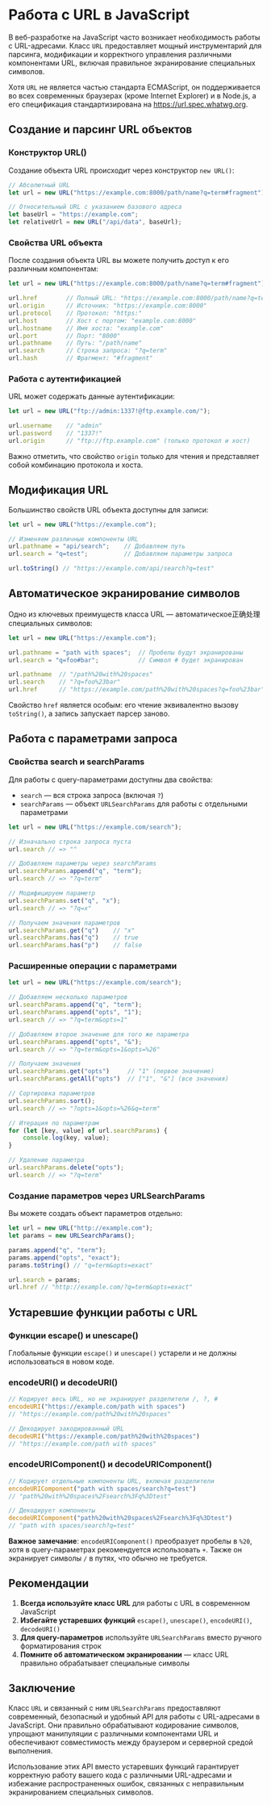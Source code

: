# Работа с URL в JavaScript

В веб-разработке на JavaScript часто возникает необходимость работы с URL-адресами. Класс `URL` предоставляет мощный инструментарий для парсинга, модификации и корректного управления различными компонентами URL, включая правильное экранирование специальных символов.

Хотя `URL` не является частью стандарта ECMAScript, он поддерживается во всех современных браузерах (кроме Internet Explorer) и в Node.js, а его спецификация стандартизирована на https://url.spec.whatwg.org.

## Создание и парсинг URL объектов

### Конструктор URL()

Создание объекта URL происходит через конструктор `new URL()`:

```javascript
// Абсолютный URL
let url = new URL("https://example.com:8000/path/name?q=term#fragment");

// Относительный URL с указанием базового адреса
let baseUrl = "https://example.com";
let relativeUrl = new URL("/api/data", baseUrl);
```

### Свойства URL объекта

После создания объекта URL вы можете получить доступ к его различным компонентам:

```javascript
let url = new URL("https://example.com:8000/path/name?q=term#fragment");

url.href        // Полный URL: "https://example.com:8000/path/name?q=term#fragment"
url.origin      // Источник: "https://example.com:8000"
url.protocol    // Протокол: "https:"
url.host        // Хост с портом: "example.com:8000"
url.hostname    // Имя хоста: "example.com"
url.port        // Порт: "8000"
url.pathname    // Путь: "/path/name"
url.search      // Строка запроса: "?q=term"
url.hash        // Фрагмент: "#fragment"
```

### Работа с аутентификацией

URL может содержать данные аутентификации:

```javascript
let url = new URL("ftp://admin:1337!@ftp.example.com/");

url.username    // "admin"
url.password    // "1337!"
url.origin      // "ftp://ftp.example.com" (только протокол и хост)
```

Важно отметить, что свойство `origin` только для чтения и представляет собой комбинацию протокола и хоста.

## Модификация URL

Большинство свойств URL объекта доступны для записи:

```javascript
let url = new URL("https://example.com");

// Изменяем различные компоненты URL
url.pathname = "api/search";    // Добавляем путь
url.search = "q=test";          // Добавляем параметры запроса

url.toString() // "https://example.com/api/search?q=test"
```

## Автоматическое экранирование символов

Одно из ключевых преимуществ класса URL — автоматическое正确处理 специальных символов:

```javascript
let url = new URL("https://example.com");

url.pathname = "path with spaces";  // Пробелы будут экранированы
url.search = "q=foo#bar";           // Символ # будет экранирован

url.pathname  // "/path%20with%20spaces"
url.search    // "?q=foo%23bar"
url.href      // "https://example.com/path%20with%20spaces?q=foo%23bar"
```

Свойство `href` является особым: его чтение эквивалентно вызову `toString()`, а запись запускает парсер заново.

## Работа с параметрами запроса

### Свойства search и searchParams

Для работы с query-параметрами доступны два свойства:

- `search` — вся строка запроса (включая `?`)
- `searchParams` — объект `URLSearchParams` для работы с отдельными параметрами

```javascript
let url = new URL("https://example.com/search");

// Изначально строка запроса пуста
url.search // => ""

// Добавляем параметры через searchParams
url.searchParams.append("q", "term");
url.search // => "?q=term"

// Модифицируем параметр
url.searchParams.set("q", "x");
url.search // => "?q=x"

// Получаем значения параметров
url.searchParams.get("q")    // "x"
url.searchParams.has("q")    // true
url.searchParams.has("p")    // false
```

### Расширенные операции с параметрами

```javascript
let url = new URL("https://example.com/search");

// Добавляем несколько параметров
url.searchParams.append("q", "term");
url.searchParams.append("opts", "1");
url.search // => "?q=term&opts=1"

// Добавляем второе значение для того же параметра
url.searchParams.append("opts", "&");
url.search // => "?q=term&opts=1&opts=%26"

// Получаем значения
url.searchParams.get("opts")     // "1" (первое значение)
url.searchParams.getAll("opts")  // ["1", "&"] (все значения)

// Сортировка параметров
url.searchParams.sort();
url.search // => "?opts=1&opts=%26&q=term"

// Итерация по параметрам
for (let [key, value] of url.searchParams) {
    console.log(key, value);
}

// Удаление параметра
url.searchParams.delete("opts");
url.search // => "?q=term"
```

### Создание параметров через URLSearchParams

Вы можете создать объект параметров отдельно:

```javascript
let url = new URL("http://example.com");
let params = new URLSearchParams();

params.append("q", "term");
params.append("opts", "exact");
params.toString() // "q=term&opts=exact"

url.search = params;
url.href // "http://example.com/?q=term&opts=exact"
```

## Устаревшие функции работы с URL

### Функции escape() и unescape()

Глобальные функции `escape()` и `unescape()` устарели и не должны использоваться в новом коде.

### encodeURI() и decodeURI()

```javascript
// Кодирует весь URL, но не экранирует разделители /, ?, #
encodeURI("https://example.com/path with spaces") 
// "https://example.com/path%20with%20spaces"

// Декодирует закодированный URL
decodeURI("https://example.com/path%20with%20spaces")
// "https://example.com/path with spaces"
```

### encodeURIComponent() и decodeURIComponent()

```javascript
// Кодирует отдельные компоненты URL, включая разделители
encodeURIComponent("path with spaces/search?q=test")
// "path%20with%20spaces%2Fsearch%3Fq%3Dtest"

// Декодирует компоненты
decodeURIComponent("path%20with%20spaces%2Fsearch%3Fq%3Dtest")
// "path with spaces/search?q=test"
```

**Важное замечание**: `encodeURIComponent()` преобразует пробелы в `%20`, хотя в query-параметрах рекомендуется использовать `+`. Также он экранирует символы `/` в путях, что обычно не требуется.

## Рекомендации

1. **Всегда используйте класс URL** для работы с URL в современном JavaScript
2. **Избегайте устаревших функций** `escape()`, `unescape()`, `encodeURI()`, `decodeURI()`
3. **Для query-параметров** используйте `URLSearchParams` вместо ручного форматирования строк
4. **Помните об автоматическом экранировании** — класс URL правильно обрабатывает специальные символы

## Заключение

Класс `URL` и связанный с ним `URLSearchParams` предоставляют современный, безопасный и удобный API для работы с URL-адресами в JavaScript. Они правильно обрабатывают кодирование символов, упрощают манипуляции с различными компонентами URL и обеспечивают совместимость между браузером и серверной средой выполнения.

Использование этих API вместо устаревших функций гарантирует корректную работу вашего кода с различными URL-адресами и избежание распространенных ошибок, связанных с неправильным экранированием специальных символов.
